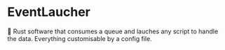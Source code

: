 # EventLaucher
:rocket: Rust software that consumes a queue and lauches any script to handle the data. Everything customisable by a config file.
